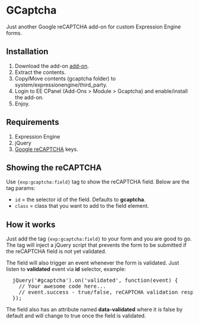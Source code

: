 # GCaptcha

Just another Google reCAPTCHA add-on for custom Expression Engine forms.

## Installation
1. Download the add-on [add-on](https://github.com/hadefication/gcaptcha/archive/master.zip).
2. Extract the contents.
3. Copy/Move contents (gcaptcha folder) to system/expressionengine/third_party.
4. Login to EE CPanel (Add-Ons > Module > Gcaptcha) and enable/install the add-on.
5. Enjoy.

## Requirements
1. Expression Engine
2. jQuery
3. [Google reCAPTCHA](https://www.google.com/recaptcha/admin) keys.

## Showing the reCAPTCHA
Use <code>{exp:gcaptcha:field}</code> tag to show the reCAPTCHA field. Below are the tag params:

- <code>id</code> = the selector id of the field. Defaults to **gcaptcha**.
- <code>class</code> = class that you want to add to the field element.

## How it works
Just add the tag <code>{exp:gcaptcha:field}</code> to your form and you are good to go. The tag will inject a jQuery script that prevents the form to be submitted if the reCAPTCHA field is not yet validated.

The field will also trigger an event whenever the form is validated. Just listen to **validated** event via **id** selector, example:
<pre>
  jQuery('#gcaptcha').on('validated', function(event) {
    // Your awesome code here...
    // event.success - true/false, reCAPTCHA validation response from google
  });
</pre>

The field also has an attribute named **data-validated** where it is false by default and will change to true once the field is validated.
